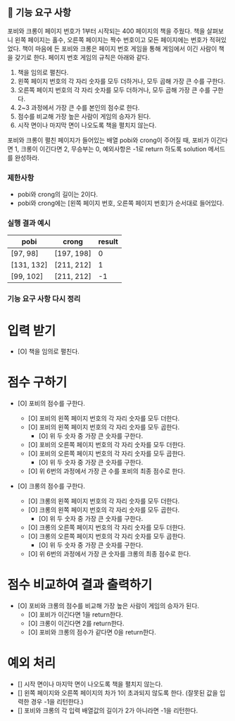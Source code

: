 ## 🚀 기능 요구 사항

포비와 크롱이 페이지 번호가 1부터 시작되는 400 페이지의 책을 주웠다. 책을 살펴보니 왼쪽 페이지는 홀수, 오른쪽 페이지는 짝수 번호이고 모든 페이지에는 번호가 적혀있었다. 책이 마음에 든 포비와 크롱은 페이지 번호 게임을 통해 게임에서 이긴 사람이 책을 갖기로 한다. 페이지 번호 게임의 규칙은 아래와 같다.

1. 책을 임의로 펼친다.
2. 왼쪽 페이지 번호의 각 자리 숫자를 모두 더하거나, 모두 곱해 가장 큰 수를 구한다.
3. 오른쪽 페이지 번호의 각 자리 숫자를 모두 더하거나, 모두 곱해 가장 큰 수를 구한다.
4. 2~3 과정에서 가장 큰 수를 본인의 점수로 한다.
5. 점수를 비교해 가장 높은 사람이 게임의 승자가 된다.
6. 시작 면이나 마지막 면이 나오도록 책을 펼치지 않는다.

포비와 크롱이 펼친 페이지가 들어있는 배열 pobi와 crong이 주어질 때, 포비가 이긴다면 1, 크롱이 이긴다면 2, 무승부는 0, 예외사항은 -1로 return 하도록 solution 메서드를 완성하라.

### 제한사항

- pobi와 crong의 길이는 2이다.
- pobi와 crong에는 [왼쪽 페이지 번호, 오른쪽 페이지 번호]가 순서대로 들어있다.

### 실행 결과 예시

| pobi       | crong      | result |
| ---------- | ---------- | ------ |
| [97, 98]   | [197, 198] | 0      |
| [131, 132] | [211, 212] | 1      |
| [99, 102]  | [211, 212] | -1     |

### 기능 요구 사항 다시 정리

# 입력 받기

- [O] 책을 임의로 펼친다.

# 점수 구하기

- [O] 포비의 점수를 구한다.

  - [O] 포비의 왼쪽 페이지 번호의 각 자리 숫자를 모두 더한다.
  - [O] 포비의 왼쪽 페이지 번호의 각 자리 숫자를 모두 곱한다.
    - [O] 위 두 숫자 중 가장 큰 숫자를 구한다.
  - [O] 포비의 오른쪽 페이지 번호의 각 자리 숫자를 모두 더한다.
  - [O] 포비의 오른쪽 페이지 번호의 각 자리 숫자를 모두 곱한다.
    - [O] 위 두 숫자 중 가장 큰 숫자를 구한다.
  - [O] 위 6번의 과정에서 가장 큰 수를 포비의 최종 점수로 한다.

- [O] 크롱의 점수를 구한다.
  - [O] 크롱의 왼쪽 페이지 번호의 각 자리 숫자를 모두 더한다.
  - [O] 크롱의 왼쪽 페이지 번호의 각 자리 숫자를 모두 곱한다.
    - [O] 위 두 숫자 중 가장 큰 숫자를 구한다.
  - [O] 크롱의 오른쪽 페이지 번호의 각 자리 숫자를 모두 더한다.
  - [O] 크롱의 오른쪽 페이지 번호의 각 자리 숫자를 모두 곱한다.
    - [O] 위 두 숫자 중 가장 큰 숫자를 구한다.
  - [O] 위 6번의 과정에서 가장 큰 숫자를 크롱의 최종 점수로 한다.

# 점수 비교하여 결과 출력하기

- [O] 포비와 크롱의 점수를 비교해 가장 높은 사람이 게임의 승자가 된다.
  - [O] 포비가 이긴다면 1을 return한다.
  - [O] 크롱이 이긴다면 2를 return한다.
  - [O] 포비와 크롱의 점수가 같다면 0을 return한다.

# 예외 처리

- [] 시작 면이나 마지막 면이 나오도록 책을 펼치지 않는다.
- [] 왼쪽 페이지와 오른쪽 페이지의 차가 1이 초과되지 않도록 한다. (잘못된 값을 입력한 경우 -1을 리턴한다.)
- [] 포비와 크롱의 각 입력 배열값의 길이가 2가 아니라면 -1을 리턴한다.
